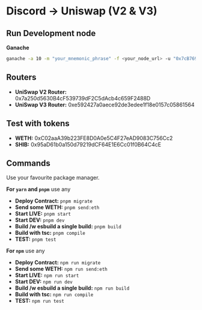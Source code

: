 # Discord -> Uniswap (V2 & V3)

## Run Development node

**Ganache**

```sh
ganache -a 10 -m "your_mnemonic_phrase" -f <your_node_url> -u "0x7cB769025F9CCFdf2DF576bf848479Dabf8BF195" -u "0x51eDF02152EBfb338e03E30d65C15fBf06cc9ECC"
```

## Routers

- **UniSwap V2 Router:** 0x7a250d5630B4cF539739dF2C5dAcb4c659F2488D
- **UniSwap V3 Router:** 0xe592427a0aece92de3edee1f18e0157c05861564

## Test with tokens

- **WETH:** 0xC02aaA39b223FE8D0A0e5C4F27eAD9083C756Cc2
- **SHIB:** 0x95aD61b0a150d79219dCF64E1E6Cc01f0B64C4cE

## Commands

Use your favourite package manager.

**For `yarn` and `pnpm`** use any

- **Deploy Contract:** `pnpm migrate`
- **Send some WETH:** `pnpm send:eth`
- **Start LIVE:** `pnpm start`
- **Start DEV:** `pnpm dev`
- **Build /w esbuild a single build:** `pnpm build`
- **Build with tsc:** `pnpm compile`
- **TEST:** `pnpm test`

**For `npm`** use any

- **Deploy Contract:** `npm run migrate`
- **Send some WETH:** `npm run send:eth`
- **Start LIVE:** `npm run start`
- **Start DEV:** `npm run dev`
- **Build /w esbuild a single build:** `npm run build`
- **Build with tsc:** `npm run compile`
- **TEST:** `npm run test`
